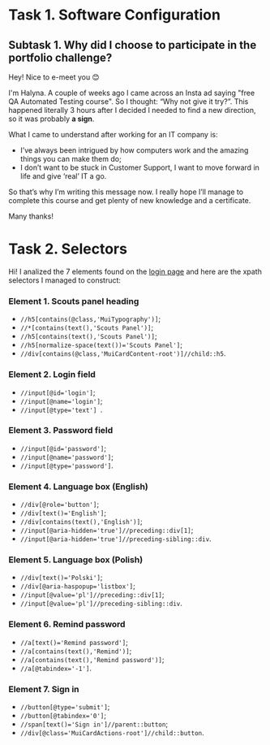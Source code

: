 # Task 1. Software Configuration
## Subtask 1. Why did I choose to participate in the portfolio challenge?
Hey! Nice to e-meet you :blush: 

I'm Halyna. A couple of weeks ago I came across an Insta ad saying "free QA Automated Testing course". So I thought: “Why not give it try?”. This happened literally 3 hours after I decided I needed to find a new direction, so it was probably **a sign**.

What I came to understand after working for an IT company is:

- I’ve always been intrigued by how computers work and the amazing things you can make them do;
- I don’t want to be stuck in Customer Support, I want to move forward in life and give ‘real’ IT a go. 

So that’s why I’m writing this message now. I really hope I’ll manage to complete this course and get plenty of new knowledge and a certificate.


Many thanks!

# Task 2. Selectors

Hi! I analized the 7 elements found on the [login page](https://scouts-test.futbolkolektyw.pl/en) and here are the xpath selectors I managed to construct:  
### Element 1. Scouts panel heading
- `//h5[contains(@class,'MuiTypography')]`;
- `//*[contains(text(),'Scouts Panel')]`;
- `//h5[contains(text(),'Scouts Panel')]`;
- `//h5[normalize-space(text())='Scouts Panel']`;
- `//div[contains(@class,'MuiCardContent-root')]//child::h5`.

### Element 2. Login field
- `//input[@id='login']`;
- `//input[@name='login']`;
- `//input[@type='text'] `.

### Element 3. Password field
- `//input[@id='password']`;
- `//input[@name='password']`;
- `//input[@type='password']`.

### Element 4. Language box (English)
- `//div[@role='button']`;
- `//div[text()='English']`;
- `//div[contains(text(),'English')]`;
- `//input[@aria-hidden='true']//preceding::div[1]`;
- `//input[@aria-hidden='true']//preceding-sibling::div`.

### Element 5. Language box (Polish)
- `//div[text()='Polski']`;
- `//div[@aria-haspopup='listbox']`;
- `//input[@value='pl']//preceding::div[1]`;
- `//input[@value='pl']//preceding-sibling::div`.

### Element 6. Remind password
- `//a[text()='Remind password']`;
- `//a[contains(text(),'Remind')]`;
- `//a[contains(text(),'Remind password')]`;
- `//a[@tabindex='-1']`.

### Element 7. Sign in
- `//button[@type='submit']`;
- `//button[@tabindex='0']`;
- `//span[text()='Sign in']//parent::button`;
- `//div[@class='MuiCardActions-root']//child::button`.



